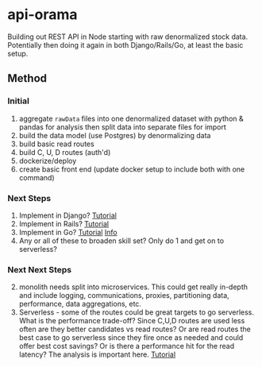 # api-orama
Building out REST API in Node starting with raw denormalized stock data. Potentially then doing it again in both Django/Rails/Go, at least the basic setup.

## Method

### Initial
1) aggregate `rawData` files into one denormalized dataset with python & pandas for analysis then split data into separate files for import
2) build the data model (use Postgres) by denormalizing data
3) build basic read routes
4) build C, U, D routes (auth'd)
5) dockerize/deploy
6) create basic front end (update docker setup to include both with one command)

### Next Steps
1) Implement in Django? [Tutorial](https://blog.logrocket.com/creating-an-app-with-react-and-django/)
2) Implement in Rails? [Tutorial](https://blog.heroku.com/a-rock-solid-modern-web-stack)
3) Implement in Go? [Tutorial](https://medium.com/@adigunhammedolalekan/build-and-deploy-a-secure-rest-api-with-go-postgresql-jwt-and-gorm-6fadf3da505b) [Info](https://www.reddit.com/r/golang/comments/a4kzqk/has_anyone_deployed_a_createreactapp_with_go/)
4) Any or all of these to broaden skill set? Only do 1 and get on to serverless?

### Next Next Steps
2) monolith needs split into microservices. This could get really in-depth and include logging, communications, proxies, partitioning data, performance, data aggregations, etc.
3) Serverless - some of the routes could be great targets to go serverless. What is the performance trade-off? Since C,U,D routes are used less often are they better candidates vs read routes? Or are read routes the best case to go serverless since they fire once as needed and could offer best cost savings? Or is there a performance hit for the read latency? The analysis is important here. [Tutorial](https://serverless-stack.com/#table-of-contents)


